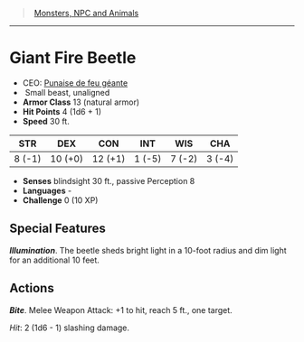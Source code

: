 ﻿---
!Monster
Family: MonsterVO
Type: beast
Size: Small
Alignment: unaligned
ArmorClass: 13 (natural armor)
HitPoints: 4 (1d6 + 1)
Speed: 30 ft.
Strength: ' 8 (-1)'
Dexterity: 10 (+0)
Constitution: 12 (+1)
Intelligence: ' 1 (-5)'
Wisdom: ' 7 (-2)'
Charisma: ' 3 (-4)'
Senses: blindsight 30 ft., passive Perception 8
Languages: '-'
Challenge: 0 (10 XP)
Id: monsters_vo.md#giant-fire-beetle
ParentLink: monsters_vo.md#monsters-npc-and-animals
Name: Giant Fire Beetle
ParentName: Monsters, NPC and Animals
NameLevel: 1
AltName: '[Punaise de feu géante](hd_monsters_punaise_de_feu_geante.md)'
Attributes: {}
---
> [Monsters, NPC and Animals](srd_monsters.md)

---

# Giant Fire Beetle

- CEO: [Punaise de feu géante](hd_monsters_punaise_de_feu_geante.md)
-  Small beast, unaligned
- **Armor Class** 13 (natural armor)
- **Hit Points** 4 (1d6 + 1)
- **Speed** 30 ft.

|STR|DEX|CON|INT|WIS|CHA|
|---|---|---|---|---|---|
| 8 (-1)|10 (+0)|12 (+1)| 1 (-5)| 7 (-2)| 3 (-4)|

- **Senses** blindsight 30 ft., passive Perception 8
- **Languages** -
- **Challenge** 0 (10 XP)

## Special Features

**_Illumination_**. The beetle sheds bright light in a 10-foot radius and dim light for an additional 10 feet.

## Actions

**_Bite_**. Melee Weapon Attack: +1 to hit, reach 5 ft., one target.

_Hit_: 2 (1d6 - 1) slashing damage.

